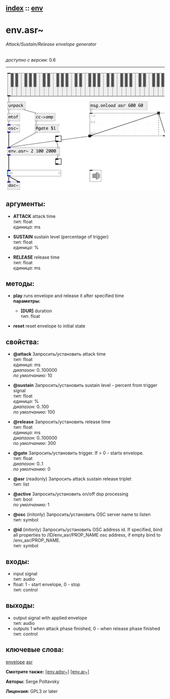 [index](index.html) :: [env](category_env.html)
---

# env.asr~

###### Attack/Sustain/Release envelope generator

*доступно с версии:* 0.6

---




[![example](../examples/img/env.asr~.jpg)](../examples/pd/env.asr~.pd)



## аргументы:

* **ATTACK**
attack time<br>
_тип:_ float<br>
_единица:_ ms<br>

* **SUSTAIN**
sustain level (percentage of trigger)<br>
_тип:_ float<br>
_единица:_ %<br>

* **RELEASE**
release time<br>
_тип:_ float<br>
_единица:_ ms<br>



## методы:

* **play**
runs envelope and release it after specified time<br>
  __параметры:__
  - **[DUR]** duration<br>
    тип: float <br>

* **reset**
reset envelope to initial state<br>




## свойства:

* **@attack** 
Запросить/установить attack time<br>
_тип:_ float<br>
_единица:_ ms<br>
_диапазон:_ 0..100000<br>
_по умолчанию:_ 10<br>

* **@sustain** 
Запросить/установить sustain level - percent from trigger signal<br>
_тип:_ float<br>
_единица:_ %<br>
_диапазон:_ 0..100<br>
_по умолчанию:_ 100<br>

* **@release** 
Запросить/установить release time<br>
_тип:_ float<br>
_единица:_ ms<br>
_диапазон:_ 0..100000<br>
_по умолчанию:_ 300<br>

* **@gate** 
Запросить/установить trigger. If &gt; 0 - starts envelope.<br>
_тип:_ float<br>
_диапазон:_ 0..1<br>
_по умолчанию:_ 0<br>

* **@asr** (readonly)
Запросить attack sustain release triplet<br>
_тип:_ list<br>

* **@active** 
Запросить/установить on/off dsp processing<br>
_тип:_ bool<br>
_по умолчанию:_ 1<br>

* **@osc** (initonly)
Запросить/установить OSC server name to listen<br>
_тип:_ symbol<br>

* **@id** (initonly)
Запросить/установить OSC address id. If specified, bind all properties to /ID/env_asr/PROP_NAME osc
address, if empty bind to /env_asr/PROP_NAME.<br>
_тип:_ symbol<br>



## входы:

* input signal<br>
_тип:_ audio
* float: 1 - start envelope, 0 - stop<br>
_тип:_ control



## выходы:

* output signal with applied envelope<br>
_тип:_ audio
* outputs 1 when attack phase finished, 0 - when release phase finished<br>
_тип:_ control



## ключевые слова:

[envelope](keywords/envelope.html)
[asr](keywords/asr.html)



**Смотрите также:**
[\[env.adsr~\]](env.adsr~.html)
[\[env.ar~\]](env.ar~.html)




**Авторы:** Serge Poltavsky




**Лицензия:** GPL3 or later





